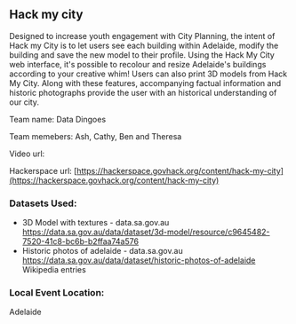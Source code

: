 ## Hack my city
Designed to increase youth engagement with City Planning, the intent of Hack my City is to let users see each building within Adelaide, modify the building and save the new model to their profile. Using the Hack My City web interface, it's possible to recolour and resize Adelaide's buildings according to your creative whim! Users can also print 3D models from Hack My City. Along with these features, accompanying factual information and historic photographs provide the user with an historical understanding of our city.

Team name: Data Dingoes

Team memebers: Ash, Cathy, Ben and Theresa

Video url: []()

Hackerspace url: [https://hackerspace.govhack.org/content/hack-my-city](https://hackerspace.govhack.org/content/hack-my-city)

### Datasets Used: 
* 3D Model with textures - data.sa.gov.au	https://data.sa.gov.au/data/dataset/3d-model/resource/c9645482-7520-41c8-bc6b-b2ffaa74a576
* Historic photos of adelaide - data.sa.gov.au	https://data.sa.gov.au/data/dataset/historic-photos-of-adelaide Wikipedia entries

### Local Event Location:
Adelaide
